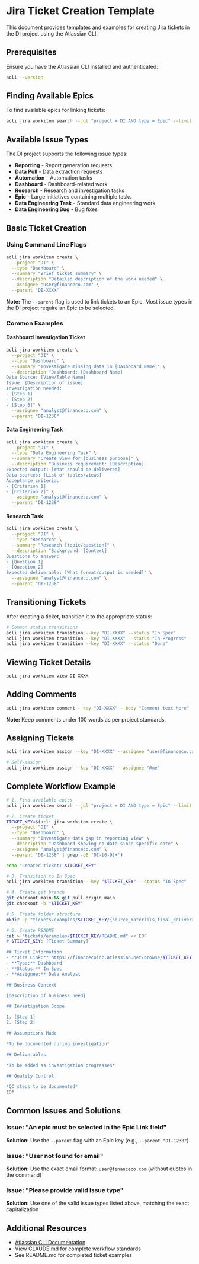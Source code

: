 # Jira Ticket Creation Template

This document provides templates and examples for creating Jira tickets in the DI project using the Atlassian CLI.

## Prerequisites

Ensure you have the Atlassian CLI installed and authenticated:
```bash
acli --version
```

## Finding Available Epics

To find available epics for linking tickets:

```bash
acli jira workitem search --jql "project = DI AND type = Epic" --limit 10 --fields "key,summary"
```

## Available Issue Types

The DI project supports the following issue types:
- **Reporting** - Report generation requests
- **Data Pull** - Data extraction requests
- **Automation** - Automation tasks
- **Dashboard** - Dashboard-related work
- **Research** - Research and investigation tasks
- **Epic** - Large initiatives containing multiple tasks
- **Data Engineering Task** - Standard data engineering work
- **Data Engineering Bug** - Bug fixes

## Basic Ticket Creation

### Using Command Line Flags

```bash
acli jira workitem create \
  --project "DI" \
  --type "Dashboard" \
  --summary "Brief ticket summary" \
  --description "Detailed description of the work needed" \
  --assignee "user@financeco.com" \
  --parent "DI-XXXX"
```

**Note:** The `--parent` flag is used to link tickets to an Epic. Most issue types in the DI project require an Epic to be selected.

### Common Examples

#### Dashboard Investigation Ticket
```bash
acli jira workitem create \
  --project "DI" \
  --type "Dashboard" \
  --summary "Investigate missing data in [Dashboard Name]" \
  --description "Dashboard: [Dashboard Name]
Data Source: [View/Table Name]
Issue: [Description of issue]
Investigation needed:
- [Step 1]
- [Step 2]
- [Step 3]" \
  --assignee "analyst@financeco.com" \
  --parent "DI-1238"
```

#### Data Engineering Task
```bash
acli jira workitem create \
  --project "DI" \
  --type "Data Engineering Task" \
  --summary "Create view for [business purpose]" \
  --description "Business requirement: [Description]
Expected output: [What should be delivered]
Data sources: [List of tables/views]
Acceptance criteria:
- [Criterion 1]
- [Criterion 2]" \
  --assignee "analyst@financeco.com" \
  --parent "DI-1238"
```

#### Research Task
```bash
acli jira workitem create \
  --project "DI" \
  --type "Research" \
  --summary "Research [topic/question]" \
  --description "Background: [Context]
Questions to answer:
- [Question 1]
- [Question 2]
Expected deliverable: [What format/output is needed]" \
  --assignee "analyst@financeco.com" \
  --parent "DI-1238"
```

## Transitioning Tickets

After creating a ticket, transition it to the appropriate status:

```bash
# Common status transitions
acli jira workitem transition --key "DI-XXXX" --status "In Spec"
acli jira workitem transition --key "DI-XXXX" --status "In-Progress"
acli jira workitem transition --key "DI-XXXX" --status "Done"
```

## Viewing Ticket Details

```bash
acli jira workitem view DI-XXXX
```

## Adding Comments

```bash
acli jira workitem comment --key "DI-XXXX" --body "Comment text here"
```

**Note:** Keep comments under 100 words as per project standards.

## Assigning Tickets

```bash
acli jira workitem assign --key "DI-XXXX" --assignee "user@financeco.com"

# Self-assign
acli jira workitem assign --key "DI-XXXX" --assignee "@me"
```

## Complete Workflow Example

```bash
# 1. Find available epics
acli jira workitem search --jql "project = DI AND type = Epic" --limit 5 --fields "key,summary"

# 2. Create ticket
TICKET_KEY=$(acli jira workitem create \
  --project "DI" \
  --type "Dashboard" \
  --summary "Investigate data gap in reporting view" \
  --description "Dashboard showing no data since specific date" \
  --assignee "analyst@financeco.com" \
  --parent "DI-1238" | grep -oE 'DI-[0-9]+')

echo "Created ticket: $TICKET_KEY"

# 3. Transition to In Spec
acli jira workitem transition --key "$TICKET_KEY" --status "In Spec"

# 4. Create git branch
git checkout main && git pull origin main
git checkout -b "$TICKET_KEY"

# 5. Create folder structure
mkdir -p "tickets/examples/$TICKET_KEY/{source_materials,final_deliverables,exploratory_analysis,archive_versions}"

# 6. Create README
cat > "tickets/examples/$TICKET_KEY/README.md" << EOF
# $TICKET_KEY: [Ticket Summary]

## Ticket Information
- **Jira Link:** https://financecoinc.atlassian.net/browse/$TICKET_KEY
- **Type:** Dashboard
- **Status:** In Spec
- **Assignee:** Data Analyst

## Business Context

[Description of business need]

## Investigation Scope

1. [Step 1]
2. [Step 2]

## Assumptions Made

*To be documented during investigation*

## Deliverables

*To be added as investigation progresses*

## Quality Control

*QC steps to be documented*
EOF
```

## Common Issues and Solutions

### Issue: "An epic must be selected in the Epic Link field"
**Solution:** Use the `--parent` flag with an Epic key (e.g., `--parent "DI-1238"`)

### Issue: "User not found for email"
**Solution:** Use the exact email format: `user@financeco.com` (without quotes in the command)

### Issue: "Please provide valid issue type"
**Solution:** Use one of the valid issue types listed above, matching the exact capitalization

## Additional Resources

- [Atlassian CLI Documentation](https://developer.atlassian.com/cloud/cli/)
- View CLAUDE.md for complete workflow standards
- See README.md for completed ticket examples